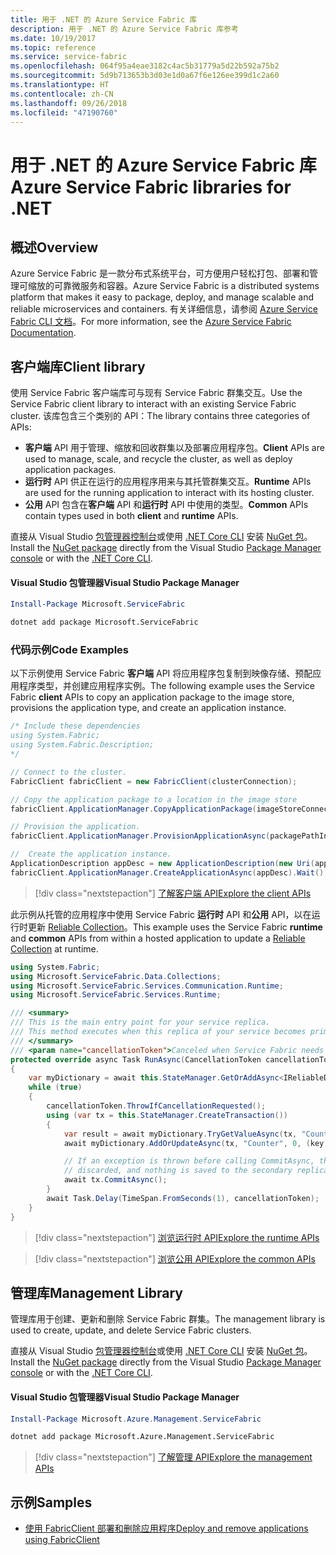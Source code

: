 ```yaml
---
title: 用于 .NET 的 Azure Service Fabric 库
description: 用于 .NET 的 Azure Service Fabric 库参考
ms.date: 10/19/2017
ms.topic: reference
ms.service: service-fabric
ms.openlocfilehash: 064f95a4eae3182c4ac5b31779a5d22b592a75b2
ms.sourcegitcommit: 5d9b713653b3d03e1d0a67f6e126ee399d1c2a60
ms.translationtype: HT
ms.contentlocale: zh-CN
ms.lasthandoff: 09/26/2018
ms.locfileid: "47190760"
---
```

# <a name="azure-service-fabric-libraries-for-net"></a><span data-ttu-id="548c6-103">用于 .NET 的 Azure Service Fabric 库</span><span class="sxs-lookup"><span data-stu-id="548c6-103">Azure Service Fabric libraries for .NET</span></span>

## <a name="overview"></a><span data-ttu-id="548c6-104">概述</span><span class="sxs-lookup"><span data-stu-id="548c6-104">Overview</span></span>

<span data-ttu-id="548c6-105">Azure Service Fabric 是一款分布式系统平台，可方便用户轻松打包、部署和管理可缩放的可靠微服务和容器。</span><span class="sxs-lookup"><span data-stu-id="548c6-105">Azure Service Fabric is a distributed systems platform that makes it easy to package, deploy, and manage scalable and reliable microservices and containers.</span></span>  <span data-ttu-id="548c6-106">有关详细信息，请参阅 [Azure Service Fabric CLI 文档](/azure/service-fabric/)。</span><span class="sxs-lookup"><span data-stu-id="548c6-106">For more information, see the [Azure Service Fabric Documentation](/azure/service-fabric/).</span></span>

## <a name="client-library"></a><span data-ttu-id="548c6-107">客户端库</span><span class="sxs-lookup"><span data-stu-id="548c6-107">Client library</span></span>

<span data-ttu-id="548c6-108">使用 Service Fabric 客户端库可与现有 Service Fabric 群集交互。</span><span class="sxs-lookup"><span data-stu-id="548c6-108">Use the Service Fabric client library to interact with an existing Service Fabric cluster.</span></span>  <span data-ttu-id="548c6-109">该库包含三个类别的 API：</span><span class="sxs-lookup"><span data-stu-id="548c6-109">The library contains three categories of APIs:</span></span>

* <span data-ttu-id="548c6-110">**客户端** API 用于管理、缩放和回收群集以及部署应用程序包。</span><span class="sxs-lookup"><span data-stu-id="548c6-110">**Client** APIs are used to manage, scale, and recycle the cluster, as well as deploy application packages.</span></span>
* <span data-ttu-id="548c6-111">**运行时** API 供正在运行的应用程序用来与其托管群集交互。</span><span class="sxs-lookup"><span data-stu-id="548c6-111">**Runtime** APIs are used for the running application to interact with its hosting cluster.</span></span>
* <span data-ttu-id="548c6-112">**公用** API 包含在**客户端** API 和**运行时** API 中使用的类型。</span><span class="sxs-lookup"><span data-stu-id="548c6-112">**Common** APIs contain types used in both **client** and **runtime** APIs.</span></span>

<span data-ttu-id="548c6-113">直接从 Visual Studio [包管理器控制台][PackageManager]或使用 [.NET Core CLI][DotNetCLI] 安装 [NuGet 包](https://www.nuget.org/packages/Microsoft.ServiceFabric)。</span><span class="sxs-lookup"><span data-stu-id="548c6-113">Install the [NuGet package](https://www.nuget.org/packages/Microsoft.ServiceFabric) directly from the Visual Studio [Package Manager console][PackageManager] or with the [.NET Core CLI][DotNetCLI].</span></span>

#### <a name="visual-studio-package-manager"></a><span data-ttu-id="548c6-114">Visual Studio 包管理器</span><span class="sxs-lookup"><span data-stu-id="548c6-114">Visual Studio Package Manager</span></span>

```powershell
Install-Package Microsoft.ServiceFabric
```

```bash
dotnet add package Microsoft.ServiceFabric
```

### <a name="code-examples"></a><span data-ttu-id="548c6-115">代码示例</span><span class="sxs-lookup"><span data-stu-id="548c6-115">Code Examples</span></span>

<span data-ttu-id="548c6-116">以下示例使用 Service Fabric **客户端** API 将应用程序包复制到映像存储、预配应用程序类型，并创建应用程序实例。</span><span class="sxs-lookup"><span data-stu-id="548c6-116">The following example uses the Service Fabric **client** APIs to copy an application package to the image store, provisions the application type, and create an application instance.</span></span>

```csharp
/* Include these dependencies
using System.Fabric;
using System.Fabric.Description;
*/

// Connect to the cluster.
FabricClient fabricClient = new FabricClient(clusterConnection);

// Copy the application package to a location in the image store
fabricClient.ApplicationManager.CopyApplicationPackage(imageStoreConnectionString, packagePath, packagePathInImageStore);

// Provision the application.
fabricClient.ApplicationManager.ProvisionApplicationAsync(packagePathInImageStore).Wait();

//  Create the application instance.
ApplicationDescription appDesc = new ApplicationDescription(new Uri(appName), appType, appVersion);
fabricClient.ApplicationManager.CreateApplicationAsync(appDesc).Wait();
```

> [!div class="nextstepaction"]
> [<span data-ttu-id="548c6-117">了解客户端 API</span><span class="sxs-lookup"><span data-stu-id="548c6-117">Explore the client APIs</span></span>](/dotnet/api/overview/azure/servicefabric/client)

<span data-ttu-id="548c6-118">此示例从托管的应用程序中使用 Service Fabric **运行时** API 和**公用** API，以在运行时更新 [Reliable Collection](/azure/service-fabric/service-fabric-reliable-services-reliable-collections)。</span><span class="sxs-lookup"><span data-stu-id="548c6-118">This example uses the Service Fabric **runtime** and **common** APIs from within a hosted application to update a [Reliable Collection](/azure/service-fabric/service-fabric-reliable-services-reliable-collections) at runtime.</span></span>

```csharp
using System.Fabric;
using Microsoft.ServiceFabric.Data.Collections;
using Microsoft.ServiceFabric.Services.Communication.Runtime;
using Microsoft.ServiceFabric.Services.Runtime;

/// <summary>
/// This is the main entry point for your service replica.
/// This method executes when this replica of your service becomes primary and has write status.
/// </summary>
/// <param name="cancellationToken">Canceled when Service Fabric needs to shut down this service replica.</param>
protected override async Task RunAsync(CancellationToken cancellationToken)
{
    var myDictionary = await this.StateManager.GetOrAddAsync<IReliableDictionary<string, long>>("myDictionary");
    while (true)
    {
        cancellationToken.ThrowIfCancellationRequested();
        using (var tx = this.StateManager.CreateTransaction())
        {
            var result = await myDictionary.TryGetValueAsync(tx, "Counter");
            await myDictionary.AddOrUpdateAsync(tx, "Counter", 0, (key, value) => ++value);

            // If an exception is thrown before calling CommitAsync, the transaction aborts, all changes are
            // discarded, and nothing is saved to the secondary replicas.
            await tx.CommitAsync();
        }
        await Task.Delay(TimeSpan.FromSeconds(1), cancellationToken);
    }
}
```

> [!div class="nextstepaction"]
> [<span data-ttu-id="548c6-119">浏览运行时 API</span><span class="sxs-lookup"><span data-stu-id="548c6-119">Explore the runtime APIs</span></span>](/dotnet/api/overview/azure/servicefabric/runtime)

> [!div class="nextstepaction"]
> [<span data-ttu-id="548c6-120">浏览公用 API</span><span class="sxs-lookup"><span data-stu-id="548c6-120">Explore the common APIs</span></span>](/dotnet/api/overview/azure/servicefabric/common)

## <a name="management-library"></a><span data-ttu-id="548c6-121">管理库</span><span class="sxs-lookup"><span data-stu-id="548c6-121">Management Library</span></span>

<span data-ttu-id="548c6-122">管理库用于创建、更新和删除 Service Fabric 群集。</span><span class="sxs-lookup"><span data-stu-id="548c6-122">The management library is used to create, update, and delete Service Fabric clusters.</span></span>

<span data-ttu-id="548c6-123">直接从 Visual Studio [包管理器控制台][PackageManager]或使用 [.NET Core CLI][DotNetCLI] 安装 [NuGet 包](https://www.nuget.org/packages/Microsoft.Azure.Management.ServiceFabric)。</span><span class="sxs-lookup"><span data-stu-id="548c6-123">Install the [NuGet package](https://www.nuget.org/packages/Microsoft.Azure.Management.ServiceFabric) directly from the Visual Studio [Package Manager console][PackageManager] or with the [.NET Core CLI][DotNetCLI].</span></span>

#### <a name="visual-studio-package-manager"></a><span data-ttu-id="548c6-124">Visual Studio 包管理器</span><span class="sxs-lookup"><span data-stu-id="548c6-124">Visual Studio Package Manager</span></span>

```powershell
Install-Package Microsoft.Azure.Management.ServiceFabric
```

```bash
dotnet add package Microsoft.Azure.Management.ServiceFabric
```

> [!div class="nextstepaction"]
> [<span data-ttu-id="548c6-125">了解管理 API</span><span class="sxs-lookup"><span data-stu-id="548c6-125">Explore the management APIs</span></span>](/dotnet/api/overview/azure/servicefabric/management)

## <a name="samples"></a><span data-ttu-id="548c6-126">示例</span><span class="sxs-lookup"><span data-stu-id="548c6-126">Samples</span></span>

* [<span data-ttu-id="548c6-127">使用 FabricClient 部署和删除应用程序</span><span class="sxs-lookup"><span data-stu-id="548c6-127">Deploy and remove applications using FabricClient</span></span>](/azure/service-fabric/service-fabric-deploy-remove-applications-fabricclient)

[PackageManager]: https://docs.microsoft.com/nuget/tools/package-manager-console
[DotNetCLI]: https://docs.microsoft.com/dotnet/core/tools/dotnet-add-package
